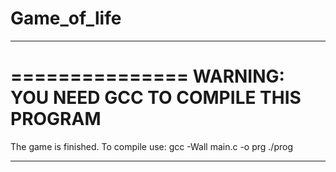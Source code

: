 # Game_of_life 

---------------
===============
WARNING: YOU NEED GCC TO COMPILE THIS PROGRAM
===============

The game is finished. To compile use:
gcc -Wall main.c -o prg
./prog 

---------------




